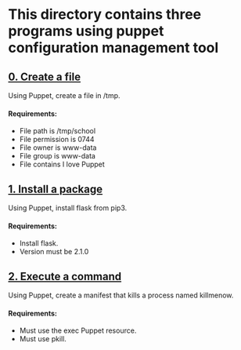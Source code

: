 # This directory contains three programs using puppet configuration management tool

## [0. Create a file](https://github.com/ehabsmh/alx-system_engineering-devops/blob/main/0x0A-configuration_management/0-create_a_file.pp)

Using Puppet, create a file in /tmp.

#### Requirements:

- File path is /tmp/school
- File permission is 0744
- File owner is www-data
- File group is www-data
- File contains I love Puppet

## [1. Install a package](https://github.com/ehabsmh/alx-system_engineering-devops/blob/main/0x0A-configuration_management/1-install_a_package.pp)

Using Puppet, install flask from pip3.

#### Requirements:

- Install flask.
- Version must be 2.1.0

## [2. Execute a command](https://github.com/ehabsmh/alx-system_engineering-devops/blob/main/0x0A-configuration_management/2-execute_a_command.pp)

Using Puppet, create a manifest that kills a process named killmenow.

#### Requirements:

- Must use the exec Puppet resource.
- Must use pkill.
